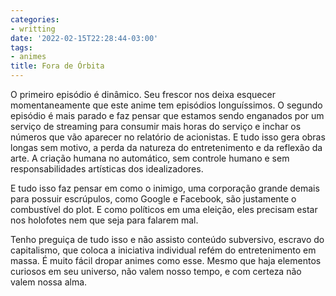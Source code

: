 ```yaml
---
categories:
- writting
date: '2022-02-15T22:28:44-03:00'
tags:
- animes
title: Fora de Órbita
---
```


O primeiro episódio é dinâmico. Seu frescor nos deixa esquecer momentaneamente que este anime tem episódios longuíssimos. O segundo episódio é mais parado e faz pensar que estamos sendo enganados por um serviço de streaming para consumir mais horas do serviço e inchar os números que vão aparecer no relatório de acionistas. E tudo isso gera obras longas sem motivo, a perda da natureza do entretenimento e da reflexão da arte. A criação humana no automático, sem controle humano e sem responsabilidades artísticas dos idealizadores.

E tudo isso faz pensar em como o inimigo, uma corporação grande demais para possuir escrúpulos, como Google e Facebook, são justamente o combustível do plot. E como políticos em uma eleição, eles precisam estar nos holofotes nem que seja para falarem mal.

Tenho preguiça de tudo isso e não assisto conteúdo subversivo, escravo do capitalismo, que coloca a iniciativa individual refém do entretenimento em massa. É muito fácil dropar animes como esse. Mesmo que haja elementos curiosos em seu universo, não valem nosso tempo, e com certeza não valem nossa alma.